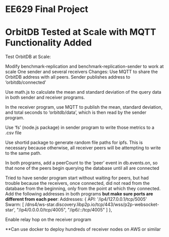 # EE629 Final Project
# OrbitDB Tested at Scale with MQTT Functionality Added
Test OrbitDB at Scale:

Modify benchmark-replication and benchmark-replication-sender to work at scale
One sender and several receivers
Changes:
Use MQTT to share the OrbitDB address with all peers. Sender publishes address to ‘orbitdb/connected’

Use math.js to calculate the mean and standard deviation of the query data in both sender and receiver programs.

In the receiver program, use MQTT to publish the mean, standard deviation, and total seconds to ‘orbitdb/data’, which is then read by the sender program.

Use ‘fs’ (node.js package) in sender program to write those metrics to a .csv file

Use shortid package to generate random file paths for ipfs. This is necessary because otherwise, all receiver peers will be attempting to write to the same path.

In both programs, add a peerCount to the ‘peer’ event in db.events.on, so that none of the peers begin querying the database until all are connected

Tried to have sender program start without waiting for peers, but had trouble because the receivers, once connected, did not read from the database from the beginning, only from the point at which they connected.
Add the following addresses in both programs **but make sure ports are different from each peer**:
 Addresses: {
    API: '/ip4/127.0.0.1/tcp/5005'
    Swarm: [
  /dns4/ws-star.discovery.libp2p.io/tcp/443/wss/p2p-websocket-star',
      "/ip4/0.0.0.0/tcp/4005",
      "/ip6/::/tcp/4005"
    ]
  },

Enable relay hop on the receiver program

**Can use docker to deploy hundreds of receiver nodes on AWS or similar
